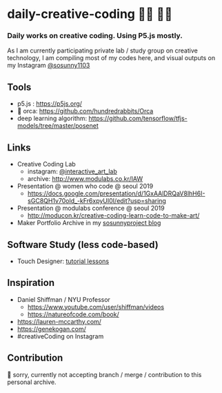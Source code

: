 # daily-creative-coding 👩‍🎨 👩‍💻
### Daily works on creative coding. Using P5.js mostly.

As I am currently participating private lab / study group on creative technology, 
I am compiling most of my codes here, and visual outputs on my Instagram [@sosunny1103](https://www.instagram.com/sosunny1103/)
  
## Tools
- p5.js : https://p5js.org/
-  🎼 orca: https://github.com/hundredrabbits/Orca
- deep learning algorithm: https://github.com/tensorflow/tfjs-models/tree/master/posenet

## Links
- Creative Coding Lab
  - instagram: [@interactive_art_lab](https://www.instagram.com/interactive_art_lab/)
  - archive: http://www.modulabs.co.kr/IAW
- Presentation @ women who code @ seoul 2019
  - https://docs.google.com/presentation/d/1GxAAlDRQaV8lhH6I-sGC8QH1v70old_-kFr6xpyUI0I/edit?usp=sharing
- Presentation @ modulabs conference @ seoul 2019
  - http://moducon.kr/creative-coding-learn-code-to-make-art/
- Maker Portfolio Archive in my [sosunnyproject blog](https://sosunnyproject.wordpress.com/portfolio/)

## Software Study (less code-based)
- Touch Designer: [tutorial lessons](https://www.notion.so/sunny1103/Touch-Designer-Tutorial-3f8a6862eb56465993da6413237e590d)

## Inspiration 
- Daniel Shiffman / NYU Professor
  - https://www.youtube.com/user/shiffman/videos
  - https://natureofcode.com/book/
- https://lauren-mccarthy.com/
- https://genekogan.com/
- #creativeCoding on Instagram

## Contribution
🙊 sorry, currently not accepting branch / merge / contribution to this personal archive. 
